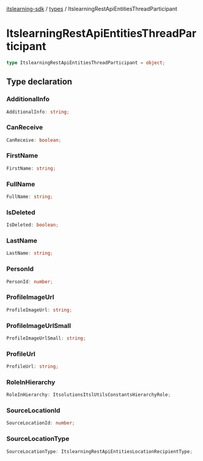 [itslearning-sdk](../../modules.md) / [types](../index.md) / ItslearningRestApiEntitiesThreadParticipant

# ItslearningRestApiEntitiesThreadParticipant

```ts
type ItslearningRestApiEntitiesThreadParticipant = object;
```

## Type declaration

### AdditionalInfo

```ts
AdditionalInfo: string;
```

### CanReceive

```ts
CanReceive: boolean;
```

### FirstName

```ts
FirstName: string;
```

### FullName

```ts
FullName: string;
```

### IsDeleted

```ts
IsDeleted: boolean;
```

### LastName

```ts
LastName: string;
```

### PersonId

```ts
PersonId: number;
```

### ProfileImageUrl

```ts
ProfileImageUrl: string;
```

### ProfileImageUrlSmall

```ts
ProfileImageUrlSmall: string;
```

### ProfileUrl

```ts
ProfileUrl: string;
```

### RoleInHierarchy

```ts
RoleInHierarchy: ItsolutionsItslUtilsConstantsHierarchyRole;
```

### SourceLocationId

```ts
SourceLocationId: number;
```

### SourceLocationType

```ts
SourceLocationType: ItslearningRestApiEntitiesLocationRecipientType;
```
